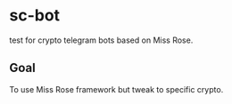 # sc-bot

test for crypto telegram bots based on Miss Rose. 

## Goal
To use Miss Rose framework but tweak to specific crypto.
